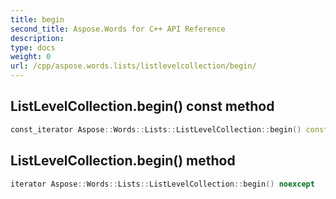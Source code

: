 ```yaml
---
title: begin
second_title: Aspose.Words for C++ API Reference
description: 
type: docs
weight: 0
url: /cpp/aspose.words.lists/listlevelcollection/begin/
---
```

## ListLevelCollection.begin() const method




```cpp
const_iterator Aspose::Words::Lists::ListLevelCollection::begin() const noexcept
```

## ListLevelCollection.begin() method




```cpp
iterator Aspose::Words::Lists::ListLevelCollection::begin() noexcept
```

